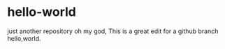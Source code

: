 # hello-world
just another repository
oh my god, This is a great edit for a github branch
hello,world.
